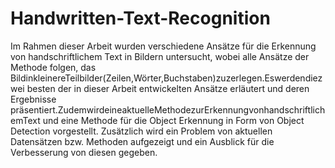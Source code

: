 # Handwritten-Text-Recognition
Im Rahmen dieser Arbeit wurden verschiedene Ansätze für die Erkennung von handschriftlichem Text in Bildern untersucht, wobei alle Ansätze der Methode folgen, das BildinkleinereTeilbilder(Zeilen,Wörter,Buchstaben)zuzerlegen.Eswerdendiezwei besten der in dieser Arbeit entwickelten Ansätze erläutert und deren Ergebnisse präsentiert.ZudemwirdeineaktuelleMethodezurErkennungvonhandschriftlichemText und eine Methode für die Object Erkennung in Form von Object Detection vorgestellt. Zusätzlich wird ein Problem von aktuellen Datensätzen bzw. Methoden aufgezeigt und ein Ausblick für die Verbesserung von diesen gegeben.
